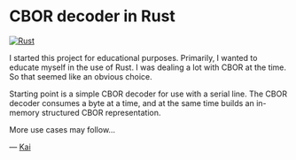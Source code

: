 # CBOR decoder in Rust

[![Rust](https://github.com/glvi/cbor_rust/actions/workflows/cbor_rust.yml/badge.svg)](https://github.com/glvi/cbor_rust/actions/workflows/cbor_rust.yml)

I started this project for educational purposes. Primarily, I wanted to educate myself in the use of Rust. I was dealing a lot with CBOR at the time. So that seemed like an obvious choice.

Starting point is a simple CBOR decoder for use with a serial line. The CBOR decoder consumes a byte at a time, and at the same time builds an in-memory structured CBOR representation.

More use cases may follow…

— [Kai](https://github.com/jokalode)
